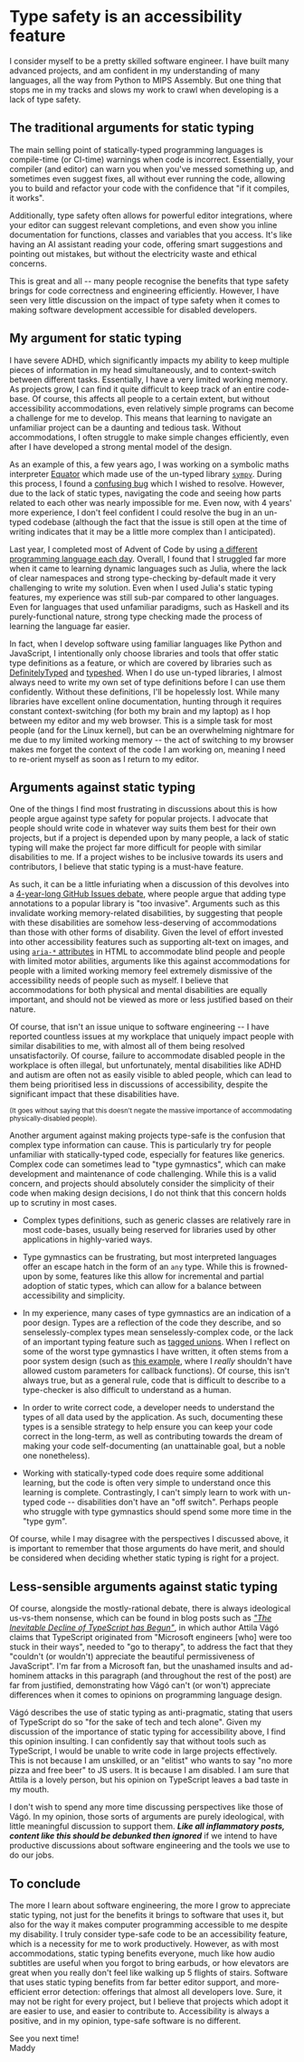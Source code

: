 # Type safety is an accessibility feature

I consider myself to be a pretty skilled software engineer. I have built many advanced projects, and am confident in my understanding of many languages, all the way from Python to MIPS Assembly. But one thing that stops me in my tracks and slows my work to crawl when developing is a lack of type safety.

## The traditional arguments for static typing

The main selling point of statically-typed programming languages is compile-time (or CI-time) warnings when code is incorrect. Essentially, your compiler (and editor) can warn you when you've messed something up, and sometimes even suggest fixes, all without ever running the code, allowing you to build and refactor your code with the confidence that "if it compiles, it works".

Additionally, type safety often allows for powerful editor integrations, where your editor can suggest relevant completions, and even show you inline documentation for functions, classes and variables that you access. It's like having an AI assistant reading your code, offering smart suggestions and pointing out mistakes, but without the electricity waste and ethical concerns.

This is great and all -- many people recognise the benefits that type safety brings for code correctness and engineering efficiently. However, I have seen very little discussion on the impact of type safety when it comes to making software development accessible for disabled developers.

## My argument for static typing

I have severe ADHD, which significantly impacts my ability to keep multiple pieces of information in my head simultaneously, and to context-switch between different tasks. Essentially, I have a very limited working memory. As projects grow, I can find it quite difficult to keep track of an entire code-base. Of course, this affects all people to a certain extent, but without accessibility accommodations, even relatively simple programs can become a challenge for me to develop. This means that learning to navigate an unfamiliar project can be a daunting and tedious task. Without accommodations, I often struggle to make simple changes efficiently, even after I have developed a strong mental model of the design.

As an example of this, a few years ago, I was working on a symbolic maths interpreter [Equator](https://maddyguthridge.com/portfolio/projects/equator) which made use of the un-typed library [`sympy`](https://sympy.org/). During this process, I found a [confusing bug](https://github.com/sympy/sympy/issues/22142) which I wished to resolve. However, due to the lack of static types, navigating the code and seeing how parts related to each other was nearly impossible for me. Even now, with 4 years' more experience, I don't feel confident I could resolve the bug in an un-typed codebase (although the fact that the issue is still open at the time of writing indicates that it may be a little more complex than I anticipated).

Last year, I completed most of Advent of Code by using [a different programming language each day](https://github.com/MaddyGuthridge/aoc-2024). Overall, I found that I struggled far more when it came to learning dynamic languages such as Julia, where the lack of clear namespaces and strong type-checking by-default made it very challenging to write my solution. Even when I used Julia's static typing features, my experience was still sub-par compared to other languages. Even for languages that used unfamiliar paradigms, such as Haskell and its purely-functional nature, strong type checking made the process of learning the language far easier.

In fact, when I develop software using familiar languages like Python and JavaScript, I intentionally only choose libraries and tools that offer static type definitions as a feature, or which are covered by libraries such as [DefinitelyTyped](https://definitelytyped.org/) and [typeshed](https://github.com/python/typeshed). When I do use un-typed libraries, I almost always need to write my own set of type definitions before I can use them confidently. Without these definitions, I'll be hopelessly lost. While many libraries have excellent online documentation, hunting through it requires constant context-switching (for both my brain and my laptop) as I hop between my editor and my web browser. This is a simple task for most people (and for the Linux kernel), but can be an overwhelming nightmare for me due to my limited working memory -- the act of switching to my browser makes me forget the context of the code I am working on, meaning I need to re-orient myself as soon as I return to my editor.

## Arguments against static typing

One of the things I find most frustrating in discussions about this is how people argue against type safety for popular projects. I advocate that people should write code in whatever way suits them best for their own projects, but if a project is depended upon by many people, a lack of static typing will make the project far more difficult for people with similar disabilities to me. If a project wishes to be inclusive towards its users and contributors, I believe that static typing is a must-have feature.

As such, it can be a little infuriating when a discussion of this devolves into a [4-year-long GitHub Issues debate](https://github.com/sympy/sympy/issues/17945), where people argue that adding type annotations to a popular library is "too invasive". Arguments such as this invalidate working memory-related disabilities, by suggesting that people with these disabilities are somehow less-deserving of accommodations than those with other forms of disability. Given the level of effort invested into other accessibility features such as supporting alt-text on images, and using [`aria-*` attributes](https://developer.mozilla.org/en-US/docs/Web/Accessibility/ARIA) in HTML to accommodate blind people and people with limited motor abilities, arguments like this against accommodations for people with a limited working memory feel extremely dismissive of the accessibility needs of people such as myself. I believe that accommodations for both physical and mental disabilities are equally important, and should not be viewed as more or less justified based on their nature.

Of course, that isn't an issue unique to software engineering -- I have reported countless issues at my workplace that uniquely impact people with similar disabilities to me, with almost all of them being resolved unsatisfactorily. Of course, failure to accommodate disabled people in the workplace is often illegal, but unfortunately, mental disabilities like ADHD and autism are often not as easily visible to abled people, which can lead to them being prioritised less in discussions of accessibility, despite the significant impact that these disabilities have.

<small>(It goes without saying that this doesn't negate the massive importance of accommodating physically-disabled people).</small>

Another argument against making projects type-safe is the confusion that complex type information can cause. This is particularly try for people unfamiliar with statically-typed code, especially for features like generics. Complex code can sometimes lead to "type gymnastics", which can make development and maintenance of code challenging. While this is a valid concern, and projects should absolutely consider the simplicity of their code when making design decisions, I do not think that this concern holds up to scrutiny in most cases.

* Complex types definitions, such as generic classes are relatively rare in most code-bases, usually being reserved for libraries used by other applications in highly-varied ways.

* Type gymnastics can be frustrating, but most interpreted languages offer an escape hatch in the form of an `any` type. While this is frowned-upon by some, features like this allow for incremental and partial adoption of static types, which can allow for a balance between accessibility and simplicity.

* In my experience, many cases of type gymnastics are an indication of a poor design. Types are a reflection of the code they describe, and so senselessly-complex types mean senselessly-complex code, or the lack of an important typing feature such as [tagged unions](https://en.wikipedia.org/wiki/Tagged_union). When I reflect on some of the worst type gymnastics I have written, it often stems from a poor system design (such as [this example](https://github.com/MaddyGuthridge/Universal-Controller-Script/blob/96e1c802305b0878d6e54fe186d379c0d96511d3/src/devices/device_shadow.py#L35), where I *really* shouldn't have allowed custom parameters for callback functions). Of course, this isn't always true, but as a general rule, code that is difficult to describe to a type-checker is also difficult to understand as a human.

* In order to write correct code, a developer needs to understand the types of all data used by the application. As such, documenting these types is a sensible strategy to help ensure you can keep your code correct in the long-term, as well as contributing towards the dream of making your code self-documenting (an unattainable goal, but a noble one nonetheless).

* Working with statically-typed code does require some additional learning, but the code is often very simple to understand once this learning is complete. Contrastingly, I can't simply learn to work with un-typed code -- disabilities don't have an "off switch". Perhaps people who struggle with type gymnastics should spend some more time in the "type gym".

Of course, while I may disagree with the perspectives I discussed above, it is important to remember that those arguments do have merit, and should be considered when deciding whether static typing is right for a project.

## Less-sensible arguments against static typing

Of course, alongside the mostly-rational debate, there is always ideological us-vs-them nonsense, which can be found in blog posts such as [*"The Inevitable Decline of TypeScript has Begun"*](https://levelup.gitconnected.com/the-inevitable-decline-of-typescript-has-begun-22e4899d0ae1), in which author Attila Vágó claims that TypeScript originated from "Microsoft engineers [who] were too stuck in their ways", needed to "go to therapy", to address the fact that they "couldn't (or wouldn't) appreciate the beautiful permissiveness of JavaScript". I'm far from a Microsoft fan, but the unashamed insults and ad-hominem attacks in this paragraph (and throughout the rest of the post) are far from justified, demonstrating how Vágó can't (or won't) appreciate differences when it comes to opinions on programming language design.

Vágó describes the use of static typing as anti-pragmatic, stating that users of TypeScript do so "for the sake of tech and tech alone". Given my discussion of the importance of static typing for accessibility above, I find this opinion insulting. I can confidently say that without tools such as TypeScript, I would be unable to write code in large projects effectively. This is not because I am unskilled, or an "elitist" who wants to say "no more pizza and free beer" to JS users. It is because I am disabled. I am sure that Attila is a lovely person, but his opinion on TypeScript leaves a bad taste in my mouth.

I don't wish to spend any more time discussing perspectives like those of Vágó. In my opinion, those sorts of arguments are purely ideological, with little meaningful discussion to support them. ***Like all inflammatory posts, content like this should be debunked then ignored*** if we intend to have productive discussions about software engineering and the tools we use to do our jobs.

## To conclude

The more I learn about software engineering, the more I grow to appreciate static typing, not just for the benefits it brings to software that uses it, but also for the way it makes computer programming accessible to me despite my disability. I truly consider type-safe code to be an accessibility feature, which is a necessity for me to work productively. However, as with most accommodations, static typing benefits everyone, much like how audio subtitles are useful when you forgot to bring earbuds, or how elevators are great when you really don't feel like walking up 5 flights of stairs. Software that uses static typing benefits from far better editor support, and more-efficient error detection: offerings that almost all developers love. Sure, it may not be right for every project, but I believe that projects which adopt it are easier to use, and easier to contribute to. Accessibility is always a positive, and in my opinion, type-safe software is no different.

See you next time!
<br>
Maddy

